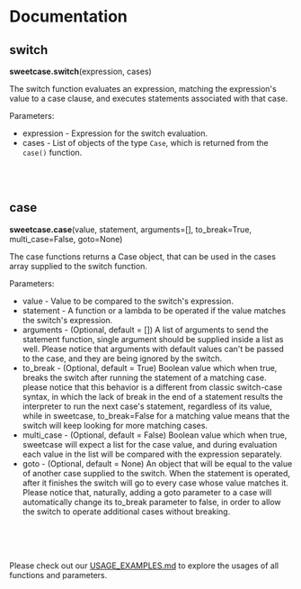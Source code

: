 # Documentation

## switch

**sweetcase.switch**(expression, cases)

The switch function evaluates an expression, matching the expression's value to a case clause, and executes statements associated with that case.

Parameters:
* expression - Expression for the switch evaluation.
* cases - List of objects of the type `Case`, which is returned from the `case()` function.

<br/><br/>

## case

**sweetcase.case**(value, statement, arguments=[], to_break=True, multi_case=False, goto=None)

The case functions returns a Case object, that can be used in the cases array supplied to the switch function.

Parameters:
* value -  Value to be compared to the switch's expression.
* statement - A function or a lambda to be operated if the value matches the switch's expression.
* arguments - (Optional, default = []) A list of arguments to send the statement function, single argument should be supplied inside a list as well. Please notice that arguments with default values can't be passed to the case, and they are being ignored by the switch. 
* to_break - (Optional, default = True) Boolean value which when true, breaks the switch after running the statement of a matching case. please notice that this behavior is a different from classic switch-case syntax, in which the lack of break in the end of a statement results the interpreter to run the next case's statement, regardless of its value, while in sweetcase, to_break=False for a matching value means that the switch will keep looking for more matching cases.
* multi_case - (Optional, default = False) Boolean value which when true, sweetcase will expect a list for the case value, and during evaluation each value in the list will be compared with the expression separately.
* goto - (Optional, default = None) An object that will be equal to the value of another case supplied to the switch. When the statement is operated, after it finishes the switch will go to every case whose value matches it. Please notice that, naturally, adding a goto parameter to a case will automatically change its to_break parameter to false, in order to allow the switch to operate additional cases without breaking.

<br/><br/><br/>

Please check out our [USAGE_EXAMPLES.md](https://github.com/niryarden/sweetcase/blob/master/USAGE_EXAMPLES.md) to explore the usages of all functions and parameters.
